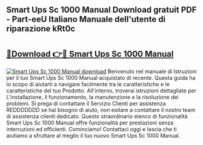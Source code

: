 ## Smart Ups Sc 1000 Manual Download gratuit PDF - Part-eeU Italiano Manuale dell'utente di riparazione kRt0c

# <h2><a href="http://dfeggxj.blite.top/?on=Smart+Ups+Sc+1000+Manual">🔗Download 👉🔴 Smart Ups Sc 1000 Manual</a></h2>

[![Smart Ups Sc 1000 Manual download](https://i.imgur.com/lujVjoI.png)](http://dfeggxj.blite.top/?on=Smart+Ups+Sc+1000+Manual)
Benvenuto nel manuale di Istruzioni per il tuo Smart Ups Sc 1000 Manual acquistato di recente. Questa guida ha lo scopo di aiutarti a navigare facilmente tra le caratteristiche e le caratteristiche del tuo Prodotto. All'interno, troverai istruzioni dettagliate per L'installazione, il funzionamento, la manutenzione e la risoluzione dei problemi. Si prega di contattare il Servizio Clienti per assistenza REDDDDDDD se hai bisogno di aiuto, non esitare a contattare il nostro team di assistenza clienti dedicato. Questo straordinario elenco di funzionalità Smart Ups Sc 1000 Manual offre funzionalità per prestazioni senza interruzioni ed efficienti. Cominciamo! Contattaci oggi e lascia che ti aiutiamo a sfruttare al meglio il tuo nuovo Smart Ups Sc 1000 Manual.
